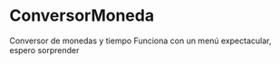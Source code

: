 # ConversorMoneda
Conversor de monedas y tiempo
Funciona con un menú expectacular, espero sorprender
